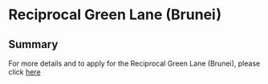 

# Reciprocal Green Lane (Brunei)

## Summary

For more details and to apply for the Reciprocal Green Lane (Brunei), please click [here](/rgl/requirements-and-process)
